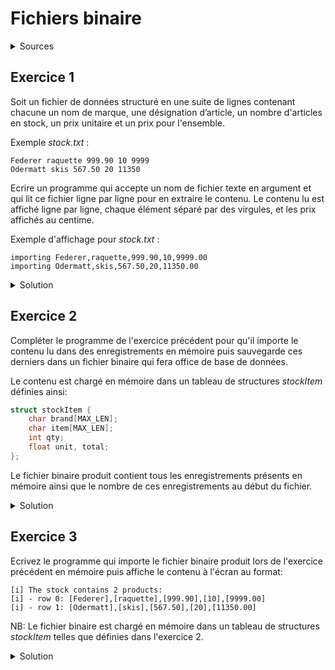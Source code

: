 # Fichiers binaire
<details>
<summary>Sources</summary>
https://enit.rnu.tn/fr/Minds/informatique/TD5%20avec%20corrig%C3%A9.pdf
</details>

## Exercice 1
Soit un fichier de données structuré en une suite de lignes contenant chacune un nom de marque, une désignation d’article, un nombre d'articles en stock, un prix unitaire et un prix pour l'ensemble. 

Exemple _stock.txt_ :
~~~
Federer raquette 999.90 10 9999
Odermatt skis 567.50 20 11350
~~~

Ecrire un programme qui accepte un nom de fichier texte en argument et qui lit ce fichier ligne par ligne pour en extraire le contenu. Le contenu lu est affiché ligne par ligne, chaque élément séparé par des virgules, et les prix affichés au centime.

Exemple d'affichage pour _stock.txt_ :
~~~
importing Federer,raquette,999.90,10,9999.00
importing Odermatt,skis,567.50,20,11350.00
~~~

<details>
<summary>Solution</summary>

~~~cpp
#include <stdio.h>

#define MAX_LEN 256

int main(int argc, char **argv) {

    if (argc != 2) {
        printf("Usage: %s file\n", argv[0]);
        return 1;
    }

    FILE *fin = fopen(argv[1], "r");
    if (!fin) {
        printf("[e] could not open %s\n", argv[1]);
        return 1;
    }

    // start reading

    char brand[MAX_LEN]; char item[MAX_LEN];
    float unit, total;
    int qty;

    while (fscanf(fin, "%s %s %f %d %f", brand, item, &unit, &qty, &total) != EOF)
        printf("reading %s,%s,%.2f,%d,%.2f\n", brand, item, unit, qty, total);

    fclose(fin);
    return 0;
}
~~~
</details>


## Exercice 2
Compléter le programme de l'exercice précédent pour qu'il importe le contenu lu dans des enregistrements en mémoire puis sauvegarde ces derniers dans un fichier binaire qui fera office de base de données.

Le contenu est chargé en mémoire dans un tableau de structures _stockItem_ définies ainsi:

~~~cpp
struct stockItem {
    char brand[MAX_LEN];
    char item[MAX_LEN];
    int qty;
    float unit, total;
};
~~~

Le fichier binaire produit contient tous les enregistrements présents en mémoire ainsi que le nombre de ces enregistrements au début du fichier.

<details>
<summary>Solution</summary>

~~~cpp
#include <stdio.h>

#define MAX_LEN 256
#define MAXSTOCK 80

struct stockItem {
    char brand[MAX_LEN];
    char item[MAX_LEN];
    int qty;
    float unit, total;
};

int main(int argc, char **argv) {

    if (argc != 3) {
        printf("Usage: %s importfile dbfile\n", argv[0]);
        return 1;
    }

    FILE *fin = fopen(argv[1], "r");
    if (!fin) {
        printf("[e] could not open %s\n", argv[1]);
        return 1;
    }

    // start importing

    struct stockItem stock[MAXSTOCK] = { 0 };
    int i = 0;
    while (fscanf(fin, "%s %s %f %d %f", stock[i].brand, stock[i].item, &(stock[i].unit), &(stock[i].qty), &(stock[i].total)) != EOF) {
        printf("importing %s,%s,%.2f,%d,%.2f\n", stock[i].brand, stock[i].item, stock[i].unit, stock[i].qty, stock[i].total);
        i++;
    }

    fclose(fin);

    // create/overwrite DB file
	
    FILE *fout = fopen(argv[2], "wb");
    if (!fout) {
        printf("[e] could not open %s\n", argv[2]);
        return 1;
    }

    // DB size as header
	
    if (fwrite(&i, sizeof i, 1, fout) != 1) {
        printf("[e] could not write size of stock to %s\n", argv[2]);
        return 1;
    }
    
	// DB rows
	
	if (fwrite(stock, sizeof stock[0], i, fout) != i) {
        printf("[e] could not write stock to %s\n", argv[2]);
        return 1;
    }

    fclose(fout);
    return 0;
}

~~~

</details>


## Exercice 3
Ecrivez le programme qui importe le fichier binaire produit lors de l'exercice précédent en mémoire puis affiche le contenu à l'écran au format:

~~~
[i] The stock contains 2 products:
[i] - row 0: [Federer],[raquette],[999.90],[10],[9999.00]
[i] - row 1: [Odermatt],[skis],[567.50],[20],[11350.00]
~~~

NB: Le fichier binaire est chargé en mémoire dans un tableau de structures _stockItem_ telles que définies dans l'exercice 2.

<details>
<summary>Solution</summary>

~~~cpp
#include <stdio.h>

#define MAX_LEN 256
#define MAXSTOCK 80

struct stockItem {
    char brand[MAX_LEN];
    char item[MAX_LEN];
    int qty;
    float unit, total;
};

int main(int argc, char **argv) {

    if (argc != 2) {
        printf("Usage: %s dbfile\n", argv[0]);
        return 1;
    }

    FILE *fin = fopen(argv[1], "rb");
    if (!fin) {
        printf("[e] could not open %s\n", argv[1]);
        return 1;
    }

    // load DB into memory

    struct stockItem stock[MAXSTOCK] = { 0 };
    int n = 0;

    // get DB size (number of rows)

    if (fread(&n, sizeof n, 1, fin) != 1) {
        printf("[e] error trying to read db size\n");
        return 1;
    }

    // get DB rows

    if (fread(stock, sizeof stock[0], n, fin) != n) {
        printf("[e] error trying to read %d db contents\n", n);
        return 1;
    }

    // display DB contents

    printf("[i] The stock contains %d products:\n", n);
    for (int i = 0; i < n; i++) {
        printf("[i] - row %d: ", i);
        printf("[%s],[%s],", stock[i].brand, stock[i].item);
        printf("[%.2f],[%d],[%.2f]\n", stock[i].unit, stock[i].qty, stock[i].total);
    }

    fclose(fin);
    return 0;
}
~~~

</details>
